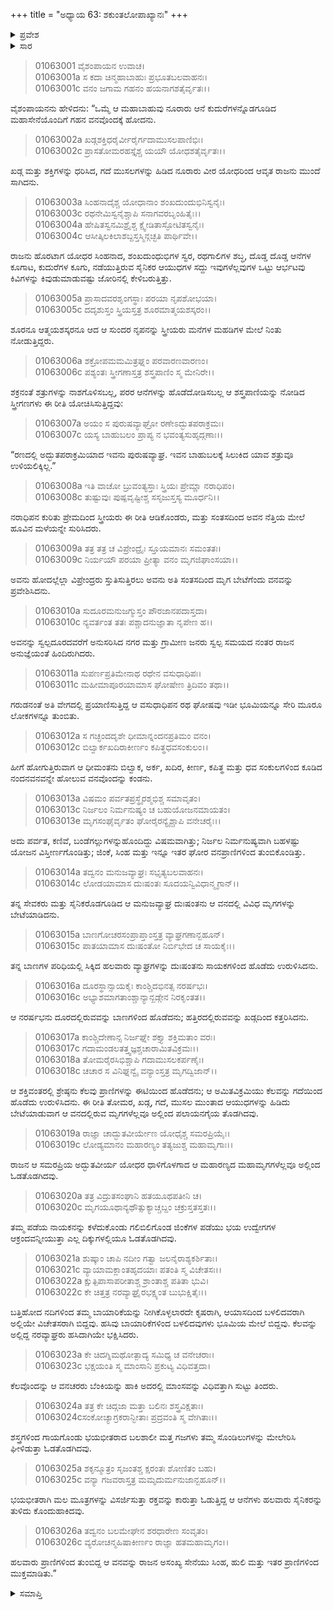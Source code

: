 +++
title = "ಅಧ್ಯಾಯ 63: ಶಕುಂತಲೋಪಾಖ್ಯಾನಃ"
+++

<details><summary>ಪ್ರವೇಶ</summary>


।।   ಓಂ ಓಂ ನಮೋ ನಾರಾಯಣಾಯ।।   ಶ್ರೀ ವೇದವ್ಯಾಸಾಯ ನಮಃ ।।

ಶ್ರೀ ಕೃಷ್ಣದ್ವೈಪಾಯನ ವೇದವ್ಯಾಸ ವಿರಚಿತ  

**ಶ್ರೀ ಮಹಾಭಾರತ**

**ಆದಿ ಪರ್ವ**

**ಸಂಭವ ಪರ್ವ**

**ಅಧ್ಯಾಯ 63**

</details>


<details><summary>ಸಾರ</summary>

ದುಃಷಂತನು ಬೇಟೆಗೆ ಹೊರಟಿದುದು (1-2).

</details>


> 01063001 ವೈಶಂಪಾಯನ ಉವಾಚ।  
01063001a ಸ ಕದಾ ಚಿನ್ಮಹಾಬಾಹುಃ ಪ್ರಭೂತಬಲವಾಹನಃ।  
01063001c ವನಂ ಜಗಾಮ ಗಹನಂ ಹಯನಾಗಶತೈರ್ವೃತಃ।।

ವೈಶಂಪಾಯನನು ಹೇಳಿದನು: “ಒಮ್ಮೆ ಆ ಮಹಾಬಾಹುವು ನೂರಾರು ಆನೆ ಕುದುರೆಗಳನ್ನೊಡಗೂಡಿದ ಮಹಾಸೇನೆಯೊಂದಿಗೆ ಗಹನ ವನವೊಂದಕ್ಕೆ ಹೋದನು.

> 01063002a ಖಡ್ಗಶಕ್ತಿಧರೈರ್ವೀರೈರ್ಗದಾಮುಸಲಪಾಣಿಭಿಃ।  
01063002c ಪ್ರಾಸತೋಮರಹಸ್ತೈಶ್ಚ ಯಯೌ ಯೋಧಶತೈರ್ವೃತಃ।।

ಖಡ್ಗ ಮತ್ತು ಶಕ್ತಿಗಳನ್ನು ಧರಿಸಿದ, ಗದೆ ಮುಸಲಗಳನ್ನು ಹಿಡಿದ ನೂರಾರು ವೀರ ಯೋಧರಿಂದ ಆವೃತ ರಾಜನು ಮುಂದೆ ಸಾಗಿದನು.

> 01063003a ಸಿಂಹನಾದೈಶ್ಚ ಯೋಧಾನಾಂ ಶಂಖದುಂದುಭಿನಿಸ್ವನೈಃ।   
01063003c ರಥನೇಮಿಸ್ವನೈಶ್ಚಾಪಿ ಸನಾಗವರಬೃಂಹಿತೈಃ।।  
01063004a ಹೇಷಿತಸ್ವನಮಿಶ್ರೈಶ್ಚ ಕ್ಷ್ವೇಡಿತಾಸ್ಫೋಟಿತಸ್ವನೈಃ।  
01063004c ಆಸೀತ್ಕಿಲಕಿಲಾಶಬ್ದಸ್ತಸ್ಮಿನ್ಗಚ್ಛತಿ ಪಾರ್ಥಿವೇ।।

ರಾಜನು ಹೊರಟಾಗ ಯೋಧರ ಸಿಂಹನಾದ, ಶಂಖದುಂಧುಭಿಗಳ ಸ್ವರ, ರಥಗಾಲಿಗಳ ಶಬ್ಧ, ದೊಡ್ಡ ದೊಡ್ಡ ಆನೆಗಳ ಕೂಗಾಟ, ಕುದುರೆಗಳ ಕೂಗು, ನಡೆಯುತ್ತಿರುವ ಸೈನಿಕರ ಆಯುಧಗಳ ಸದ್ದು ಇವುಗಳೆಲ್ಲವುಗಳ ಒಟ್ಟು ಆರ್ಭಟವು ಕಿವಿಗಳನ್ನು ಕಿವುಡುಮಾಡುವಷ್ಟು ಜೋರಿನಲ್ಲಿ ಕೇಳಿಬರುತ್ತಿತ್ತು.

> 01063005a ಪ್ರಾಸಾದವರಶೃಂಗಸ್ಥಾಃ ಪರಯಾ ನೃಪಶೋಭಯಾ।  
01063005c ದದೃಶುಸ್ತಂ ಸ್ತ್ರಿಯಸ್ತತ್ರ ಶೂರಮಾತ್ಮಯಶಸ್ಕರಂ।।

ಶೂರನೂ ಆತ್ಮಯಶಸ್ಕರನೂ ಆದ ಆ ಸುಂದರ ನೃಪನನ್ನು ಸ್ತ್ರೀಯರು ಮನೆಗಳ ಮಹಡಿಗಳ ಮೇಲೆ ನಿಂತು ನೋಡುತ್ತಿದ್ದರು.

> 01063006a ಶಕ್ರೋಪಮಮಮಿತ್ರಘ್ನಂ ಪರವಾರಣವಾರಣಂ।  
01063006c ಪಶ್ಯಂತಃ ಸ್ತ್ರೀಗಣಾಸ್ತತ್ರ ಶಸ್ತ್ರಪಾಣಿಂ ಸ್ಮ ಮೇನಿರೇ।।

ಶಕ್ರನಂತೆ ಶತ್ರುಗಳನ್ನು ನಾಶಗೊಳಿಸಬಲ್ಲ, ಪರರ ಆನೆಗಳನ್ನು ಹೊಡೆದೋಡಿಸಬಲ್ಲ ಆ ಶಸ್ತ್ರಪಾಣಿಯನ್ನು ನೋಡಿದ ಸ್ತ್ರೀಗಣಗಳು ಈ ರೀತಿ ಯೋಚಿಸಿಸುತ್ತಿದ್ದವು:

> 01063007a ಅಯಂ ಸ ಪುರುಷವ್ಯಾಘ್ರೋ ರಣೇಽದ್ಭುತಪರಾಕ್ರಮಃ।  
01063007c ಯಸ್ಯ ಬಾಹುಬಲಂ ಪ್ರಾಪ್ಯ ನ ಭವಂತ್ಯಸುಹೃದ್ಗಣಾಃ।।

“ರಣದಲ್ಲಿ ಅದ್ಭುತಪರಾಕ್ರಮಿಯಾದ ಇವನು ಪುರುಷವ್ಯಾಘ್ರ. ಇವನ ಬಾಹುಬಲಕ್ಕೆ ಸಿಲುಕಿದ ಯಾವ ಶತ್ರುವೂ ಉಳಿಯಲಿಕ್ಕಿಲ್ಲ.”

> 01063008a ಇತಿ ವಾಚೋ ಬ್ರುವಂತ್ಯಸ್ತಾಃ ಸ್ತ್ರಿಯಃ ಪ್ರೇಮ್ಣಾ ನರಾಧಿಪಂ।  
01063008c ತುಷ್ಟುವುಃ ಪುಷ್ಪವೃಷ್ಟೀಶ್ಚ ಸಸೃಜುಸ್ತಸ್ಯ ಮೂರ್ಧನಿ।।

ನರಾಧಿಪನ ಕುರಿತು ಪ್ರೇಮದಿಂದ ಸ್ತ್ರೀಯರು ಈ ರೀತಿ ಆಡಿಕೊಂಡರು, ಮತ್ತು ಸಂತಸದಿಂದ ಅವನ ನೆತ್ತಿಯ ಮೇಲೆ ಹೂವಿನ ಮಳೆಯನ್ನೇ ಸುರಿಸಿದರು.

> 01063009a ತತ್ರ ತತ್ರ ಚ ವಿಪ್ರೇಂದ್ರೈಃ ಸ್ತೂಯಮಾನಃ ಸಮಂತತಃ।  
01063009c ನಿರ್ಯಯೌ ಪರಯಾ ಪ್ರೀತ್ಯಾ ವನಂ ಮೃಗಜಿಘಾಂಸಯಾ।।

ಅವನು ಹೋದಲ್ಲೆಲ್ಲಾ ವಿಪ್ರೇಂದ್ರರು ಸ್ತುತಿಸುತ್ತಿರಲು ಅವನು ಅತಿ ಸಂತಸದಿಂದ ಮೃಗ ಬೇಟೆಗೆಂದು ವನವನ್ನು ಪ್ರವೇಶಿಸಿದನು.

> 01063010a ಸುದೂರಮನುಜಗ್ಮುಸ್ತಂ ಪೌರಜಾನಪದಾಸ್ತದಾ।  
01063010c ನ್ಯವರ್ತಂತ ತತಃ ಪಶ್ಚಾದನುಜ್ಞಾತಾ ನೃಪೇಣ ಹ।।

ಅವನನ್ನು ಸ್ವಲ್ಪದೂರದವರೆಗೆ ಅನುಸರಿಸಿದ ನಗರ ಮತ್ತು ಗ್ರಾಮೀಣ ಜನರು ಸ್ವಲ್ಪ ಸಮಯದ ನಂತರ ರಾಜನ ಅನುಜ್ಞೆಯಂತೆ ಹಿಂದಿರುಗಿದರು.

> 01063011a ಸುಪರ್ಣಪ್ರತಿಮೇನಾಥ ರಥೇನ ವಸುಧಾಧಿಪಃ।  
01063011c ಮಹೀಮಾಪೂರಯಾಮಾಸ ಘೋಷೇಣ ತ್ರಿದಿವಂ ತಥಾ।।

ಗರುಡನಂತೆ ಅತಿ ವೇಗದಲ್ಲಿ ಪ್ರಯಾಣಿಸುತ್ತಿದ್ದ ಆ ವಸುಧಾಧಿಪನ ರಥ ಘೋಷವು ಇಡೀ ಭೂಮಿಯನ್ನೂ ಸೇರಿ ಮೂರೂ ಲೋಕಗಳನ್ನೂ ತುಂಬಿತು.

> 01063012a ಸ ಗಚ್ಛಂದದೃಶೇ ಧೀಮಾನ್ನಂದನಪ್ರತಿಮಂ ವನಂ।   
01063012c ಬಿಲ್ವಾರ್ಕಖದಿರಾಕೀರ್ಣಂ ಕಪಿತ್ಥಧವಸಂಕುಲಂ।।

ಹೀಗೆ ಹೋಗುತ್ತಿರುವಾಗ ಆ ಧೀಮಂತನು ಬಿಲ್ವಾಕ, ಅರ್ಕ, ಖದಿರ, ಕೀರ್ಣ, ಕಪಿತ್ಥ ಮತ್ತು ಧವ ಸಂಕುಲಗಳಿಂದ ಕೂಡಿದ ನಂದನವನವನ್ನೇ ಹೋಲುವ ವನವೊಂದನ್ನು ಕಂಡನು.

> 01063013a ವಿಷಮಂ ಪರ್ವತಪ್ರಸ್ಥೈರಶ್ಮಭಿಶ್ಚ ಸಮಾವೃತಂ।  
01063013c ನಿರ್ಜಲಂ ನಿರ್ಮನುಷ್ಯಂ ಚ ಬಹುಯೋಜನಮಾಯತಂ।  
01063013e ಮೃಗಸಂಘೈರ್ವೃತಂ ಘೋರೈರನ್ಯೈಶ್ಚಾಪಿ ವನೇಚರೈಃ।।

ಅದು ಪರ್ವತ, ಕಣಿವೆ, ಬಂಡೆಗಲ್ಲುಗಳನ್ನುಹೊಂದಿದ್ದು ವಿಷಮವಾಗಿತ್ತು; ನಿರ್ಜಲ ನಿರ್ಮನುಷ್ಯವಾಗಿ ಬಹಳಷ್ಟು ಯೋಜನ ವಿಸ್ತೀರ್ಣಗೊಂಡಿತ್ತು; ಜಿಂಕೆ, ಸಿಂಹ ಮತ್ತು ಇನ್ನೂ ಇತರ ಘೋರ ವನಪ್ರಾಣಿಗಳಿಂದ ತುಂಬಿಕೊಂಡಿತ್ತು.

> 01063014a ತದ್ವನಂ ಮನುಜವ್ಯಾಘ್ರಃ ಸಭೃತ್ಯಬಲವಾಹನಃ।   
01063014c ಲೋಡಯಾಮಾಸ ದುಃಷಂತಃ ಸೂದಯನ್ವಿವಿಧಾನ್ಮೃಗಾನ್।।

ತನ್ನ ಸೇವಕರು ಮತ್ತು ಸೈನಿಕರೊಡಗೂಡಿದ ಆ ಮನುಜವ್ಯಾಘ್ರ ದುಃಷಂತನು ಆ ವನದಲ್ಲಿ ವಿವಿಧ ಮೃಗಗಳನ್ನು ಬೇಟೆಯಾಡಿದನು.

> 01063015a ಬಾಣಗೋಚರಸಂಪ್ರಾಪ್ತಾಂಸ್ತತ್ರ ವ್ಯಾಘ್ರಗಣಾನ್ಬಹೂನ್।  
01063015c ಪಾತಯಾಮಾಸ ದುಃಷಂತೋ ನಿರ್ಬಿಭೇದ ಚ ಸಾಯಕೈಃ।।

ತನ್ನ ಬಾಣಗಳ ಪರಿಧಿಯಲ್ಲಿ ಸಿಕ್ಕಿದ ಹಲವಾರು ವ್ಯಾಘ್ರಗಳನ್ನು ದುಃಷಂತನು ಸಾಯಕಗಳಿಂದ ಹೊಡೆದು ಉರುಳಿಸಿದನು.

> 01063016a ದೂರಸ್ಥಾನ್ಸಾಯಕೈಃ ಕಾಂಶ್ಚಿದಭಿನತ್ಸ ನರರ್ಷಭಃ।  
01063016c ಅಭ್ಯಾಶಮಾಗತಾಂಶ್ಚಾನ್ಯಾನ್ಖಡ್ಗೇನ ನಿರಕೃಂತತ।।

ಆ ನರರ್ಷಭನು ದೂರದಲ್ಲಿರುವವನ್ನು ಬಾಣಗಳಿಂದ ಹೊಡೆದನು; ಹತ್ತಿರದಲ್ಲಿರುವವನ್ನು ಖಡ್ಗದಿಂದ ಕತ್ತರಿಸಿದನು.

> 01063017a ಕಾಂಶ್ಚಿದೇಣಾನ್ಸ ನಿರ್ಜಘ್ನೇ ಶಕ್ತ್ಯಾ ಶಕ್ತಿಮತಾಂ ವರಃ।  
01063017c ಗದಾಮಂಡಲತತ್ತ್ವಜ್ಞಶ್ಚಚಾರಾಮಿತವಿಕ್ರಮಃ।।  
01063018a ತೋಮರೈರಸಿಭಿಶ್ಚಾಪಿ ಗದಾಮುಸಲಕರ್ಪಣೈಃ।   
01063018c ಚಚಾರ ಸ ವಿನಿಘ್ನನ್ವೈ ವನ್ಯಾಂಸ್ತತ್ರ ಮೃಗದ್ವಿಜಾನ್।।

ಆ ಶಕ್ತಿವಂತರಲ್ಲಿ ಶ್ರೇಷ್ಠನು ಕೆಲವು ಪ್ರಾಣಿಗಳನ್ನು ಈಟಿಯಿಂದ ಹೊಡೆದನು; ಆ ಅಮಿತವಿಕ್ರಮಿಯು ಕೆಲವನ್ನು ಗದೆಯಿಂದ ಹೊಡೆದು ಉರುಳಿಸಿದನು. ಈ ರೀತಿ ತೋಮರ, ಖಡ್ಗ, ಗದೆ, ಮುಸಲ ಮುಂತಾದ ಆಯುಧಗಳನ್ನು ಹಿಡಿದು ಬೇಟೆಯಾಡುವಾಗ ಆ ವನದಲ್ಲಿರುವ ಮೃಗಗಳೆಲ್ಲವೂ ಅಲ್ಲಿಂದ ಪಲಾಯನಗೈಯ ತೊಡಗಿದವು.

> 01063019a ರಾಜ್ಞಾ ಚಾದ್ಭುತವೀರ್ಯೇಣ ಯೋಧೈಶ್ಚ ಸಮರಪ್ರಿಯೈಃ।  
01063019c ಲೋಡ್ಯಮಾನಂ ಮಹಾರಣ್ಯಂ ತತ್ಯಜುಶ್ಚ ಮಹಾಮೃಗಾಃ।।

ರಾಜನ ಆ ಸಮರಪ್ರಿಯ ಅದ್ಭುತವೀರ್ಯ ಯೋಧರ ಧಾಳಿಗೊಳಗಾದ ಆ ಮಹಾರಣ್ಯದ ಮಹಾಮೃಗಗಳೆಲ್ಲವೂ ಅಲ್ಲಿಂದ ಓಡತೊಡಗಿದವು.

> 01063020a ತತ್ರ ವಿದ್ರುತಸಂಘಾನಿ ಹತಯೂಥಪತೀನಿ ಚ।  
01063020c ಮೃಗಯೂಥಾನ್ಯಥೌತ್ಸುಕ್ಯಾಚ್ಚಬ್ದಂ ಚಕ್ರುಸ್ತತಸ್ತತಃ।।

ತಮ್ಮ ಪಡೆಯ ನಾಯಕನನ್ನು ಕಳೆದುಕೊಂಡು ಗಲಿಬಿಲಿಗೊಂಡ ಜಿಂಕೆಗಳ ಪಡೆಯು ಭಯ ಉದ್ವೇಗಗಳ ಆಕ್ರಂದವನ್ನೀಯುತ್ತಾ ಎಲ್ಲ ದಿಕ್ಕುಗಳಲ್ಲಿಯೂ ಓಡತೊಡಗಿದವು.

> 01063021a ಶುಷ್ಕಾಂ ಚಾಪಿ ನದೀಂ ಗತ್ವಾ ಜಲನೈರಾಶ್ಯಕರ್ಶಿತಾಃ।  
01063021c ವ್ಯಾಯಾಮಕ್ಲಾಂತಹೃದಯಾಃ ಪತಂತಿ ಸ್ಮ ವಿಚೇತಸಃ।।  
01063022a ಕ್ಷುತ್ಪಿಪಾಸಾಪರೀತಾಶ್ಚ ಶ್ರಾಂತಾಶ್ಚ ಪತಿತಾ ಭುವಿ।  
01063022c ಕೇ ಚಿತ್ತತ್ರ ನರವ್ಯಾಘ್ರೈರಭಕ್ಷ್ಯಂತ ಬುಭುಕ್ಷಿತೈಃ।।

ಬತ್ತಿಹೋದ ನದಿಗಳಿಂದ ತಮ್ಮ ಬಾಯಾರಿಕೆಯನ್ನು ನೀಗಿಕೊಳ್ಳಲಾರದೇ ಕೃಷರಾಗಿ, ಆಯಾಸದಿಂದ ಬಳಲಿದವರಾಗಿ ಅಲ್ಲಿಯೇ ವಿಚೇತಸರಾಗಿ ಬಿದ್ದವು. ಹಸಿವು ಬಾಯಾರಿಕೆಗಳಿಂದ ಬಳಲಿದವುಗಳು ಭೂಮಿಯ ಮೇಲೆ ಬಿದ್ದವು. ಕೆಲವನ್ನು ಅಲ್ಲಿದ್ದ ನರವ್ಯಾಘ್ರರು ಹಸಿದಾಗಿಯೇ ಭಕ್ಷಿಸಿದರು.

> 01063023a ಕೇ ಚಿದಗ್ನಿಮಥೋತ್ಪಾದ್ಯ ಸಮಿಧ್ಯ ಚ ವನೇಚರಾಃ।  
01063023c ಭಕ್ಷಯಂತಿ ಸ್ಮ ಮಾಂಸಾನಿ ಪ್ರಕುಟ್ಯ ವಿಧಿವತ್ತದಾ।

ಕೆಲವೊಂದನ್ನು ಆ ವನಚರರು ಬೆಂಕಿಯನ್ನು ಹಾಕಿ ಅದರಲ್ಲಿ ಮಾಂಸವನ್ನು ವಿಧಿವತ್ತಾಗಿ ಸುಟ್ಟು ತಿಂದರು.

> 01063024a ತತ್ರ ಕೇ ಚಿದ್ಗಜಾ ಮತ್ತಾ ಬಲಿನಃ ಶಸ್ತ್ರವಿಕ್ಷತಾಃ।  
01063024cಸಂಕೋಚ್ಯಾಗ್ರಕರಾನ್ಭೀತಾಃ ಪ್ರದ್ರವಂತಿ ಸ್ಮ ವೇಗಿತಾಃ।।

ಶಸ್ತ್ರಗಳಿಂದ ಗಾಯಗೊಂಡು ಭಯಭೀತರಾದ ಬಲಶಾಲೀ ಮತ್ತ ಗಜಗಳು ತಮ್ಮ ಸೊಂಡಿಲುಗಳನ್ನು ಮೇಲೇರಿಸಿ ಘೀಳಿಡುತ್ತಾ ಓಡತೊಡಗಿದವು.

> 01063025a ಶಕೃನ್ಮೂತ್ರಂ ಸೃಜಂತಶ್ಚ ಕ್ಷರಂತಃ ಶೋಣಿತಂ ಬಹು।  
01063025c ವನ್ಯಾ ಗಜವರಾಸ್ತತ್ರ ಮಮೃದುರ್ಮನುಜಾನ್ಬಹೂನ್।।

ಭಯಭೀತರಾಗಿ ಮಲ ಮೂತ್ರಗಳನ್ನು ವಿಸರ್ಜಿಸುತ್ತಾ ರಕ್ತವನ್ನು ಕಾರುತ್ತಾ ಓಡುತ್ತಿದ್ದ ಆ ಆನೆಗಳು ಹಲವಾರು ಸೈನಿಕರನ್ನು ತುಳಿದು ಕೊಂದುಹಾಕಿದವು.

> 01063026a ತದ್ವನಂ ಬಲಮೇಘೇನ ಶರಧಾರೇಣ ಸಂವೃತಂ।  
01063026c ವ್ಯರೋಚನ್ಮಹಿಷಾಕೀರ್ಣಂ ರಾಜ್ಞಾ ಹತಮಹಾಮೃಗಂ।।

ಹಲವಾರು ಪ್ರಾಣಿಗಳಿಂದ ತುಂಬಿದ್ದ ಆ ವನವನ್ನು ರಾಜನ ಅಸಂಖ್ಯ ಸೇನೆಯು ಸಿಂಹ, ಹುಲಿ ಮತ್ತು ಇತರ ಪ್ರಾಣಿಗಳಿಂದ ಮುಕ್ತಮಾಡಿತು.”

<details><summary>ಸಮಾಪ್ತಿ</summary>

ಇತಿ ಶ್ರೀ ಮಹಾಭಾರತೇ ಆದಿಪರ್ವಣಿ ಸಂಭವಪರ್ವಣಿ ಶಕುಂತಲೋಪಾಖ್ಯಾನೇ ತ್ರಿಷಷ್ಟಿತಮೋಽಧ್ಯಾಯಃ।।  
ಇದು ಶ್ರೀ ಮಹಾಭಾರತದಲ್ಲಿ ಆದಿಪರ್ವದಲ್ಲಿ ಸಂಭವ ಪರ್ವದಲ್ಲಿ ಶಕುಂತಲೋಪಾಖ್ಯಾನದಲ್ಲಿ ಅರವತ್ಮೂರನೆಯ ಅಧ್ಯಾಯವು.

</details>

